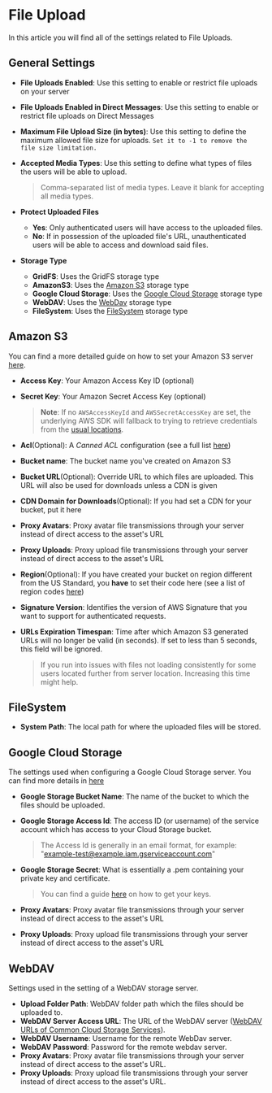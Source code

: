 # File Upload

In this article you will find all of the settings related to File Uploads.

## General Settings

* **File Uploads Enabled**: Use this setting to enable or restrict file uploads on your server
* **File Uploads Enabled in Direct Messages**: Use this setting to enable or restrict file uploads on Direct Messages
* **Maximum File Upload Size (in bytes)**: Use this setting to define the maximum allowed file size for uploads. `Set it to -1 to remove the file size limitation.`
*   **Accepted Media Types**: Use this setting to define what types of files the users will be able to upload.

    > Comma-separated list of media types. Leave it blank for accepting all media types.
* **Protect Uploaded Files**
  * **Yes**: Only authenticated users will have access to the uploaded files.
  * **No**: If in possession of the uploaded file's URL, unauthenticated users will be able to access and download said files.
* **Storage Type**
  * **GridFS**: Uses the GridFS storage type
  * **AmazonS3**: Uses the [Amazon S3](./#amazon-s3) storage type
  * **Google Cloud Storage**: Uses the [Google Cloud Storage](./#google-cloud-storage) storage type
  * **WebDAV**: Uses the [WebDav](./#webdav) storage type
  * **FileSystem**: Uses the [FileSystem](./#filesystem) storage type

## Amazon S3

You can find a more detailed guide on how to set your Amazon S3 server [here](amazon-s3.md).

* **Access Key**: Your Amazon Access Key ID (optional)
*   **Secret Key**: Your Amazon Secret Access Key (optional)

    > **Note**: If no `AWSAccessKeyId` and `AWSSecretAccessKey` are set, the underlying AWS SDK will fallback to trying to retrieve credentials from the [usual locations](https://docs.aws.amazon.com/sdk-for-javascript/v2/developer-guide/setting-credentials-node.html).
* **Acl**(Optional): A _Canned ACL_ configuration (see a full list [here](http://docs.aws.amazon.com/AmazonS3/latest/dev/acl-overview.html#canned-acl))
* **Bucket name**: The bucket name you've created on Amazon S3
* **Bucket URL**(Optional): Override URL to which files are uploaded. This URL will also be used for downloads unless a CDN is given
* **CDN Domain for Downloads**(Optional): If you had set a CDN for your bucket, put it here
* **Proxy Avatars**: Proxy avatar file transmissions through your server instead of direct access to the asset's URL
* **Proxy Uploads**: Proxy upload file transmissions through your server instead of direct access to the asset's URL
* **Region**(Optional): If you have created your bucket on region different from the US Standard, you **have** to set their code here (see a list of region codes [here](http://docs.aws.amazon.com/AWSEC2/latest/UserGuide/using-regions-availability-zones.html#concepts-available-regions))
* **Signature Version**: Identifies the version of AWS Signature that you want to support for authenticated requests.
*   **URLs Expiration Timespan**: Time after which Amazon S3 generated URLs will no longer be valid (in seconds). If set to less than 5 seconds, this field will be ignored.

    > If you run into issues with files not loading consistently for some users located further from server location. Increasing this time might help.

## FileSystem

* **System Path**: The local path for where the uploaded files will be stored.

## Google Cloud Storage

The settings used when configuring a Google Cloud Storage server. You can find more details in [here](google-cloud-storage.md)

* **Google Storage Bucket Name**: The name of the bucket to which the files should be uploaded.
*   **Google Storage Access Id**: The access ID (or username) of the service account which has access to your Cloud Storage bucket.

    > The Access Id is generally in an email format, for example: "example-test@example.iam.gserviceaccount.com"
*   **Google Storage Secret**: What is essentially a .pem containing your private key and certificate.

    > You can find a guide [here](https://github.com/CulturalMe/meteor-slingshot#google-cloud) on how to get your keys.
* **Proxy Avatars**: Proxy avatar file transmissions through your server instead of direct access to the asset's URL
* **Proxy Uploads**: Proxy upload file transmissions through your server instead of direct access to the asset's URL

## WebDAV

Settings used in the setting of a WebDAV storage server.

* **Upload Folder Path**: WebDAV folder path which the files should be uploaded to.
* **WebDAV Server Access URL**: The URL of the WebDAV server ([WebDAV URLs of Common Cloud Storage Services](https://community.cryptomator.org/t/webdav-urls-of-common-cloud-storage-services/75)).
* **WebDAV Username**: Username for the remote WebDav server.
* **WebDAV Password**: Password for the remote webdav server.
* **Proxy Avatars**: Proxy avatar file transmissions through your server instead of direct access to the asset's URL.
* **Proxy Uploads**: Proxy upload file transmissions through your server instead of direct access to the asset's URL.
